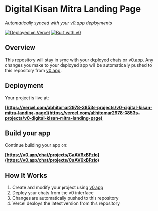 # Digital Kisan Mitra Landing Page

*Automatically synced with your [v0.app](https://v0.app) deployments*

[![Deployed on Vercel](https://img.shields.io/badge/Deployed%20on-Vercel-black?style=for-the-badge&logo=vercel)](https://vercel.com/abhitomar2978-3853s-projects/v0-digital-kisan-mitra-landing-page)
[![Built with v0](https://img.shields.io/badge/Built%20with-v0.app-black?style=for-the-badge)](https://v0.app/chat/projects/CaAV6xBFzfo)

## Overview

This repository will stay in sync with your deployed chats on [v0.app](https://v0.app).
Any changes you make to your deployed app will be automatically pushed to this repository from [v0.app](https://v0.app).

## Deployment

Your project is live at:

**[https://vercel.com/abhitomar2978-3853s-projects/v0-digital-kisan-mitra-landing-page](https://vercel.com/abhitomar2978-3853s-projects/v0-digital-kisan-mitra-landing-page)**

## Build your app

Continue building your app on:

**[https://v0.app/chat/projects/CaAV6xBFzfo](https://v0.app/chat/projects/CaAV6xBFzfo)**

## How It Works

1. Create and modify your project using [v0.app](https://v0.app)
2. Deploy your chats from the v0 interface
3. Changes are automatically pushed to this repository
4. Vercel deploys the latest version from this repository